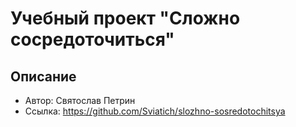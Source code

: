 # Учебный проект "Сложно сосредоточиться"

## Описание

* Автор: Святослав Петрин
* Ссылка: https://github.com/Sviatich/slozhno-sosredotochitsya